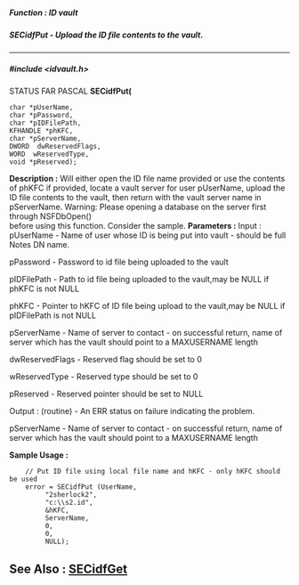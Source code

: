 ##### Function : ID vault
##### SECidfPut - Upload the ID file contents to the vault.
---
##### #include <idvault.h>
STATUS FAR PASCAL **SECidfPut(**

	char *pUserName,
	char *pPassword,
	char *pIDFilePath,
	KFHANDLE *phKFC,
	char *pServerName,
	DWORD  dwReservedFlags,
	WORD  wReservedType,
	void *pReserved);
**Description :**
Will either open the ID file name provided or use the contents of phKFC if 
provided, locate a vault server for user pUserName, upload the ID file contents 
to the vault, then return with the vault server name in pServerName.
Warning: Please opening a database on the server first through NSFDbOpen()  
before using this function. Consider the sample.
**Parameters :**
Input :
pUserName  -  Name of user whose ID is being put into vault - should be full Notes DN name.

pPassword  -  Password to id file being uploaded to the vault

pIDFilePath  -  Path to id file being uploaded to the vault,may be NULL if phKFC is not NULL

phKFC  -  Pointer to hKFC of ID file being upload to the vault,may be NULL if pIDFilePath is not NULL

pServerName  -  Name of server to contact - on successful return, name of server which has the vault
						should point to a MAXUSERNAME length

dwReservedFlags  -  Reserved flag should be set to 0

wReservedType  -  Reserved type should be set to 0

pReserved  -  Reserved pointer should be set to NULL

Output :
(routine)  -  An ERR status on failure indicating the problem. 


pServerName  -  Name of server to contact - on successful return, name of server which has the vault
						should point to a MAXUSERNAME length

**Sample Usage :**
```
	// Put ID file using local file name and hKFC - only hKFC should be used
	error = SECidfPut (UserName, 
	     "2sherlock2",
	     "c:\\s2.id", 
	     &hKFC, 
	     ServerName, 
	     0, 
	     0,
	     NULL);
```
**See Also :**
[SECidfGet](D:/md_files/SECidfGet.md)
---
